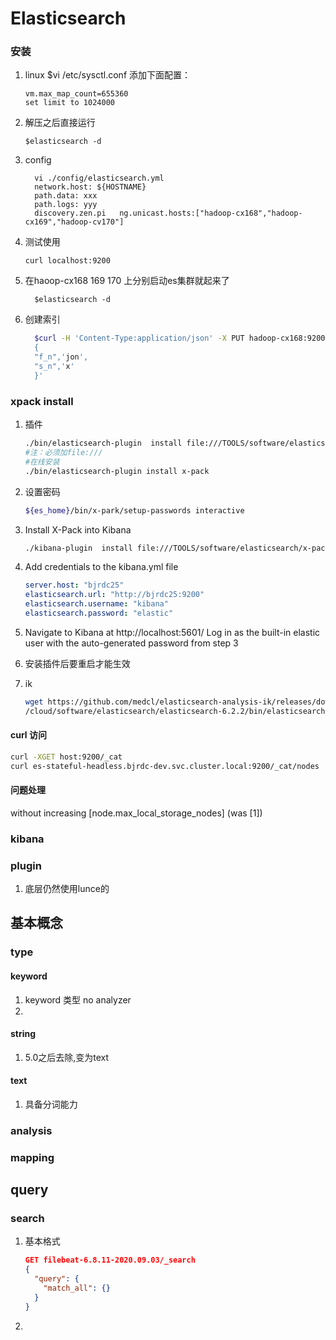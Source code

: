 Elasticsearch
=======
### 安装

1. linux
	$vi /etc/sysctl.conf 
	添加下面配置：
	
	```
	vm.max_map_count=655360
	set limit to 1024000
	```
	
	
	
2. 解压之后直接运行

   ```
   $elasticsearch -d
   ```

     

3. config

   ```
     vi ./config/elasticsearch.yml
     network.host: ${HOSTNAME}
     path.data: xxx
     path.logs: yyy
     discovery.zen.pi	ng.unicast.hosts:["hadoop-cx168","hadoop-cx169","hadoop-cv170"]
   ```

  

4. 测试使用

   ``` 
   curl localhost:9200
   ```

   

5. 在haoop-cx168 169 170 上分别启动es集群就起来了

   ```
     $elasticsearch -d
   ```

     

6. 创建索引

   ```sh
     $curl -H 'Content-Type:application/json' -X PUT hadoop-cx168:9200/blogs/i/1 -d '
     {
     "f_n",'jon',
     "s_n",'x'
     }'
   ```

     


### xpack install

1. 插件

   ```sh
   ./bin/elasticsearch-plugin  install file:///TOOLS/software/elasticsearch/x-pack/x-pack-6.2.2.zip 
   #注：必须加file:///
   #在线安装
   ./bin/elasticsearch-plugin install x-pack 
   ```

2. 设置密码

   ```sh
   ${es_home}/bin/x-park/setup-passwords interactive
   ```

   

3. Install X-Pack into Kibana

     ```sh
     ./kibana-plugin  install file:///TOOLS/software/elasticsearch/x-pack/x-pack-6.2.2.zip
     ```

4. Add credentials to the kibana.yml file

   ```yaml
   server.host: "bjrdc25"
   elasticsearch.url: "http://bjrdc25:9200"
   elasticsearch.username: "kibana"
   elasticsearch.password: "elastic"
   ```

5. Navigate to Kibana at http://localhost:5601/
      Log in as the built-in elastic user with the auto-generated password from step 3

6. 安装插件后要重启才能生效

7. ik

   ```sh
   wget https://github.com/medcl/elasticsearch-analysis-ik/releases/download/v6.4.2/elasticsearch-analysis-ik-6.4.2.zip
   /cloud/software/elasticsearch/elasticsearch-6.2.2/bin/elasticsearch-plugin  install file:///cloud/es-plugin/elasticsearch-analysis-ik-6.4.2.zip
   ```

#### curl 访问

```sh
curl -XGET host:9200/_cat
curl es-stateful-headless.bjrdc-dev.svc.cluster.local:9200/_cat/nodes
```



####  问题处理

without increasing [node.max_local_storage_nodes] (was [1])



### kibana


### plugin
1. 底层仍然使用lunce的

## 基本概念

### type
#### keyword
1. keyword 类型
	no analyzer
2. 
#### string
1. 5.0之后去除,变为text
#### text
1. 具备分词能力

### analysis

### mapping

## query

### search

1. 基本格式

   ```json
   GET filebeat-6.8.11-2020.09.03/_search
   {
     "query": {
       "match_all": {}
     }
   }
   ```

2. 